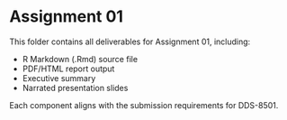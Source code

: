 # Assignment 01

This folder contains all deliverables for Assignment 01, including:

- R Markdown (.Rmd) source file
- PDF/HTML report output
- Executive summary
- Narrated presentation slides

Each component aligns with the submission requirements for DDS-8501.
